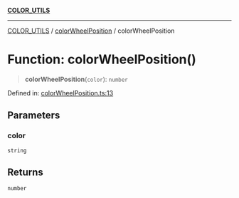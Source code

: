 [**COLOR_UTILS**](../../README.md)

***

[COLOR_UTILS](../../README.md) / [colorWheelPosition](../README.md) / colorWheelPosition

# Function: colorWheelPosition()

> **colorWheelPosition**(`color`): `number`

Defined in: [colorWheelPosition.ts:13](https://github.com/dailker/everyutil/blob/9ec04d41a381dab61073bf86e9abc70eaf55066d/src/color/colorWheelPosition.ts#L13)

## Parameters

### color

`string`

## Returns

`number`
